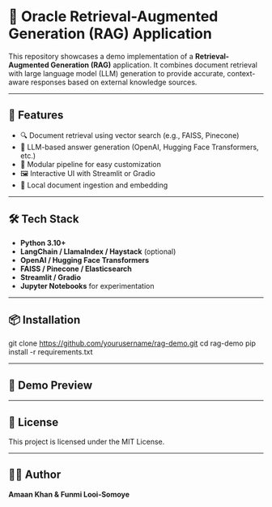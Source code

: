 # 🧠 Oracle Retrieval-Augmented Generation (RAG) Application

This repository showcases a demo implementation of a **Retrieval-Augmented Generation (RAG)** application. It combines document retrieval with large language model (LLM) generation to provide accurate, context-aware responses based on external knowledge sources.

---

## 🚀 Features

- 🔍 Document retrieval using vector search (e.g., FAISS, Pinecone)
- 🤖 LLM-based answer generation (OpenAI, Hugging Face Transformers, etc.)
- 🧩 Modular pipeline for easy customization
- 🖼️ Interactive UI with Streamlit or Gradio
- 📁 Local document ingestion and embedding

---

## 🛠️ Tech Stack

- **Python 3.10+**
- **LangChain / LlamaIndex / Haystack** (optional)
- **OpenAI / Hugging Face Transformers**
- **FAISS / Pinecone / Elasticsearch**
- **Streamlit / Gradio**
- **Jupyter Notebooks** for experimentation

---

## 📦 Installation


git clone https://github.com/yourusername/rag-demo.git
cd rag-demo
pip install -r requirements.txt

---

## 📸 Demo Preview



---

## 📄 License

This project is licensed under the MIT License.

---

## 🙋‍♀️ Author

**Amaan Khan & Funmi Looi-Somoye**  


